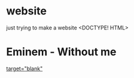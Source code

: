 # website
just trying to make a website
<DOCTYPE! HTML>
<html>
  <body>
    <h1> Eminem - Without me </h1>
    <a href="https://www.youtube.com/watch?v=BA_c3bGQXlQ&pbjreload=10"> target="blank" </a>
  </body>
</html>
